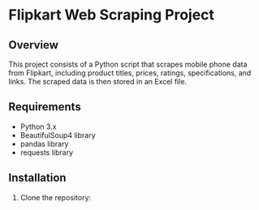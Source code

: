 # Flipkart Web Scraping Project

## Overview
This project consists of a Python script that scrapes mobile phone data from Flipkart, including product titles, prices, ratings, specifications, and links. The scraped data is then stored in an Excel file.

## Requirements
- Python 3.x
- BeautifulSoup4 library
- pandas library
- requests library

## Installation
1. Clone the repository:
